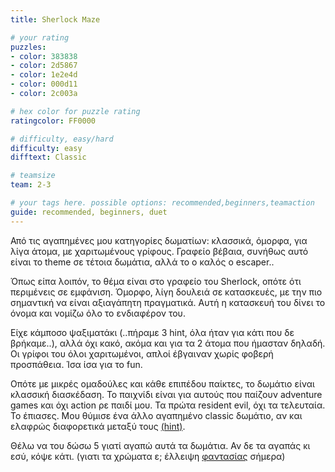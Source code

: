 ```yaml
---
title: Sherlock Maze

# your rating
puzzles:
- color: 383838
- color: 2d5867
- color: 1e2e4d
- color: 000d11
- color: 2c003a

# hex color for puzzle rating
ratingcolor: FF0000

# difficulty, easy/hard
difficulty: easy
difftext: Classic

# teamsize
team: 2-3

# your tags here. possible options: recommended,beginners,teamaction
guide: recommended, beginners, duet
---
```


Από τις αγαπημένες μου κατηγορίες δωματίων: κλασσικά, όμορφα, για λίγα άτομα, με χαριτωμένους γρίφους. Γραφείο βέβαια, συνήθως αυτό είναι το theme σε τέτοια δωμάτια, αλλά το ο καλός ο escaper..

Όπως είπα λοιπόν, το θέμα είναι στο γραφείο του Sherlock, οπότε ότι περιμένεις σε εμφάνιση. Όμορφο, λίγη δουλειά σε κατασκευές, με την πιο σημαντική να είναι αξιαγάπητη πραγματικά.
Αυτή η κατασκευή του δίνει το όνομα και νομίζω όλο το ενδιαφέρον του.

Είχε κάμποσο ψαξιματάκι (..πήραμε 3 hint, όλα ήταν για κάτι που δε βρήκαμε..), αλλά όχι κακό, ακόμα και για τα 2 άτομα που ήμασταν δηλαδή. Οι γρίφοι του όλοι χαριτωμένοι, απλοί έβγαιναν χωρίς φοβερή
προσπάθεια. Ίσα ίσα για το fun.

Οπότε με μικρές ομαδούλες και κάθε επιπέδου παίκτες, το δωμάτιο είναι κλασσική διασκέδαση. Το παιχνίδι είναι για αυτούς που παίζουν adventure games και όχι action ρε παιδί μου. Τα πρώτα resident evil,
 όχι τα τελευταία. Το έπιασες. Μου θύμισε ένα άλλο αγαπημένο classic δωμάτιο, αν και ελαφρώς διαφορετικά μεταξύ τους <a href="http://orig08.deviantart.net/2fcf/f/2009/278/3/d/___my_sweet_dark_raven____by_gothikfox.jpg">(hint)</a>.

 Θέλω να του δώσω 5 γιατί αγαπώ αυτά τα δωμάτια. Αν δε τα αγαπάς κι εσύ, κόψε κάτι. (γιατι τα χρώματα ε; έλλειψη <a href="http://www.color-hex.com/color-palette/1167">φαντασίας</a> σήμερα)

